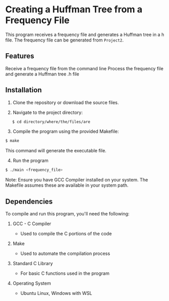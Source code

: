 # Creating a Huffman Tree from a Frequency File

This program receives a frequency file and generates a Huffman tree in a h file. The frequency file can be generated from `Project2`.

## Features

Receive a frequency file from the command line
Process the frequency file and generate a Huffman tree .h file

## Installation

1. Clone the repository or download the source files.

2. Navigate to the project directory:

```bash
   $ cd directory/where/the/files/are
```

3. Compile the program using the provided Makefile:

```bash
$ make
```
This command will generate the executable file.

4. Run the program
```bash
$ ./main <frequency_file>
```

Note: Ensure you have GCC Compiler installed on your system. The Makefile assumes these are available in your system path.

## Dependencies

To compile and run this program, you'll need the following:

1. GCC - C Compiler
   - Used to compile the C portions of the code

2. Make
   - Used to automate the compilation process

3. Standard C Library
   - For basic C functions used in the program

4. Operating System
   - Ubuntu Linux, Windows with WSL
   
